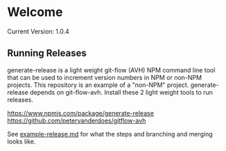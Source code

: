 Welcome
=======

Current Version: 1.0.4

Running Releases
----------------

generate-release is a light weight git-flow (AVH) NPM command line tool that can be used to increment version numbers in NPM or non-NPM projects.  This repository is an example of a "non-NPM" project. generate-release depends on git-flow-avh. Install these 2 light weight tools to run releases.

https://www.npmjs.com/package/generate-release
https://github.com/petervanderdoes/gitflow-avh

See [example-release.md](./example-release.md) for what the steps and branching and merging looks like.